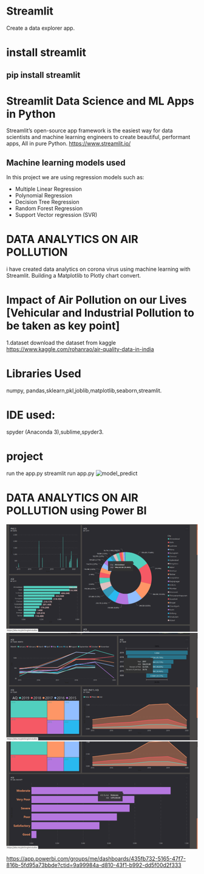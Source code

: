 # Streamlit
Create a data explorer app.
# install streamlit
pip install streamlit 
----------------------------------------------------------------------------------------------------------------------------------------------
# Streamlit Data Science and ML Apps in Python
 Streamlit’s open-source app framework is the easiest way for data scientists and machine learning engineers to create beautiful, performant apps, All in pure Python.
 https://www.streamlit.io/
## Machine learning models used #
In this project we are using regression models such as:
* Multiple Linear Regression</br>
* Polynomial Regression</br>
* Decision Tree Regression</br>
* Random Forest Regression</br>
* Support Vector regression (SVR)

# DATA ANALYTICS ON AIR POLLUTION
i have created data analytics on corona virus using machine learning with Streamlit.
Building a Matplotlib to Plotly chart convert.
# Impact of Air Pollution on our Lives [Vehicular and Industrial Pollution to be taken as key point]
1.dataset 
download the dataset from kaggle
https://www.kaggle.com/rohanrao/air-quality-data-in-india
# Libraries Used
 numpy, pandas,sklearn,pkl,joblib,matplotlib,seaborn,streamlit.
# IDE used: 
spyder (Anaconda 3),sublime,spyder3.
# project
run the app.py
streamlit run app.py
![model_predict](https://user-images.githubusercontent.com/51817568/85129567-efe34c00-b250-11ea-8716-289f8fa9fc0a.png)
#  DATA ANALYTICS ON AIR POLLUTION using Power BI
![power bi](bi1.png)
![power bi](bi2.png)
![power bi](bi3.png)

https://app.powerbi.com/groups/me/dashboards/435fb732-5165-47f7-816b-5fd95a73bbde?ctid=9a99984a-d810-43f1-b992-dd5f00d2f333
